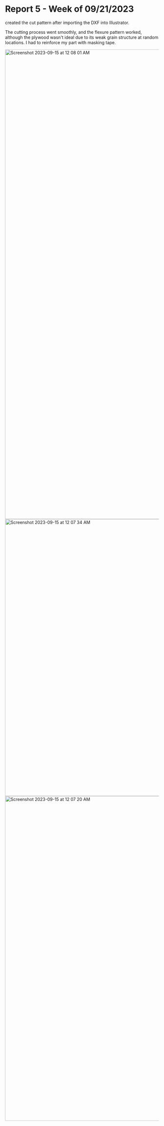 # Report 5 - Week of 09/21/2023  #

created the cut pattern after importing the DXF into Illustrator.

The cutting process went smoothly, and the flexure pattern worked, although the plywood wasn't ideal due to its weak grain structure at random locations. I had to reinforce my part with masking tape.

<img width="1533" alt="Screenshot 2023-09-15 at 12 08 01 AM" src="https://github.com/Berkeley-MDes/tdf-fa23-roshan-mohan/assets/142958314/20967fa0-3723-48ea-9bb4-588e31a06254">
<img width="904" alt="Screenshot 2023-09-15 at 12 07 34 AM" src="https://github.com/Berkeley-MDes/tdf-fa23-roshan-mohan/assets/142958314/e795ce35-ae44-49cd-a1ee-62b6c226f2d5">
<img width="1060" alt="Screenshot 2023-09-15 at 12 07 20 AM" src="https://github.com/Berkeley-MDes/tdf-fa23-roshan-mohan/assets/142958314/30225a7f-b8da-4b08-8e44-79d4fab7aa29">





